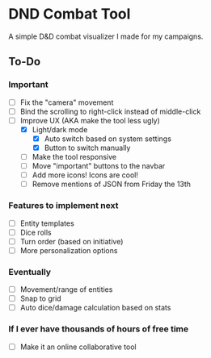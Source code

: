 # DND Combat Tool
A simple D&D combat visualizer I made for my campaigns.

## To-Do
### Important

- [ ] Fix the "camera" movement
- [ ] Bind the scrolling to right-click instead of middle-click
- [ ] Improve UX (AKA make the tool less ugly)
  - [X] Light/dark mode 
    - [X] Auto switch based on system settings
    - [X] Button to switch manually
  - [ ] Make the tool responsive
  - [ ] Move "important" buttons to the navbar
  - [ ] Add more icons! Icons are cool!
  - [ ] Remove mentions of JSON from Friday the 13th

### Features to implement next

- [ ] Entity templates
- [ ] Dice rolls
- [ ] Turn order (based on initiative)
- [ ] More personalization options 

### Eventually

- [ ] Movement/range of entities 
- [ ] Snap to grid
- [ ] Auto dice/damage calculation based on stats 

### If I ever have thousands of hours of free time

- [ ] Make it an online collaborative tool